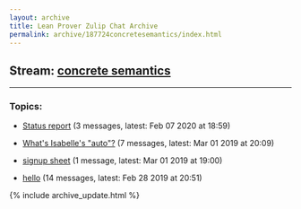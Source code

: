 ```yaml
---
layout: archive
title: Lean Prover Zulip Chat Archive
permalink: archive/187724concretesemantics/index.html
---
```


## Stream: [concrete semantics](https://leanprover-community.github.io/archive/187724concretesemantics/index.html)
---

### Topics:

* [Status report](74337Statusreport.html) (3 messages, latest: Feb 07 2020 at 18:59)

* [What's Isabelle's "auto"?](44646WhatsIsabellesauto.html) (7 messages, latest: Mar 01 2019 at 20:09)

* [signup sheet](53008signupsheet.html) (1 message, latest: Mar 01 2019 at 19:00)

* [hello](47413hello.html) (14 messages, latest: Feb 28 2019 at 20:51)


{% include archive_update.html %}